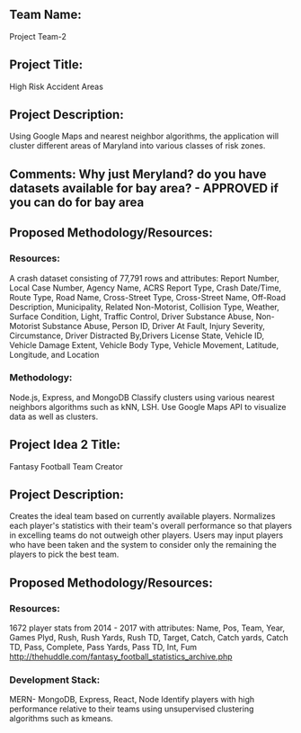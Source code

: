 ## Team Name: 
Project Team-2
## Project Title: 
High Risk Accident Areas
## Project Description:
Using Google Maps and nearest neighbor algorithms, the application will cluster different areas of Maryland into various classes of risk zones.  
## Comments: Why just Meryland? do you have datasets available for bay area?  - APPROVED if you can do for bay area
## Proposed Methodology/Resources:
### Resources:
A crash dataset consisting of 77,791 rows and attributes:
Report Number, Local Case Number, Agency Name, ACRS Report Type,	Crash Date/Time, Route Type, Road Name,	Cross-Street Type,	Cross-Street Name, Off-Road Description, Municipality, Related Non-Motorist, Collision Type, Weather, Surface Condition, Light, Traffic Control, Driver Substance Abuse, Non-Motorist Substance Abuse, Person ID, Driver At Fault, Injury Severity, Circumstance, Driver Distracted By,Drivers License State,	Vehicle ID, Vehicle Damage Extent, Vehicle Body Type, Vehicle Movement, Latitude, Longitude, and Location
### Methodology:
Node.js, Express, and MongoDB
Classify clusters using various nearest neighbors algorithms such as kNN, LSH. Use Google Maps API to visualize data as well as clusters.


## Project Idea 2 Title: 
Fantasy Football Team Creator
## Project Description:
Creates the ideal team based on currently available players. Normalizes each player's statistics with their team's overall performance so that players in excelling teams do not outweigh other players. Users may input players who have been taken and the system to consider only the remaining the players to pick the best team. 
## Proposed Methodology/Resources:
### Resources:
1672 player stats from 2014 - 2017 with attributes:
Name, Pos, Team, Year, Games Plyd, Rush, Rush Yards, Rush TD, Target, Catch, Catch yards, Catch TD, Pass, Complete, Pass Yards, Pass TD, Int, Fum
http://thehuddle.com/fantasy_football_statistics_archive.php
### Development Stack:
MERN- MongoDB, Express, React, Node
Identify players with high performance relative to their teams using unsupervised clustering algorithms such as kmeans. 
